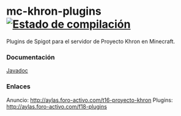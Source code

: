 # mc-khron-plugins [![Estado de compilación](https://travis-ci.org/AlexTMjugador/mc-khron-plugins.svg?branch=master)](https://travis-ci.org/AlexTMjugador/mc-khron-plugins/builds)
Plugins de Spigot para el servidor de Proyecto Khron en Minecraft.

### Documentación
[Javadoc](https://alextmjugador.github.io/mc-khron-plugins)

### Enlaces
Anuncio: http://aylas.foro-activo.com/t16-proyecto-khron
Plugins: http://aylas.foro-activo.com/f18-plugins
